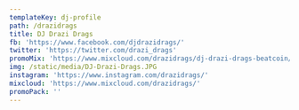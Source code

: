```yaml
---
templateKey: dj-profile
path: /drazidrags
title: DJ Drazi Drags
fb: 'https://www.facebook.com/djdrazidrags/'
twitter: 'https://twitter.com/drazi_drags'
promoMix: 'https://www.mixcloud.com/drazidrags/dj-drazi-drags-beatcoin/'
img: /static/media/DJ-Drazi-Drags.JPG
instagram: 'https://www.instagram.com/drazidrags/'
mixcloud: 'https://www.mixcloud.com/drazidrags/'
promoPack: ''
---
```


